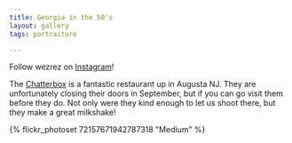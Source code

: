 ```yaml
---
title: Georgia in the 50's
layout: gallery
tags: portraiture

---
```


Follow wezrez on [Instagram](https://www.instagram.com/wezrez)!

The [Chatterbox](http://chatterboxdrivein.com/) is a fantastic restaurant up in Augusta NJ. They are unfortunately closing their doors in September, but if you can go visit them before they do. Not only were they kind enough to let us shoot there, but they make a great milkshake!

{% flickr_photoset 72157671942787318 "Medium" %}